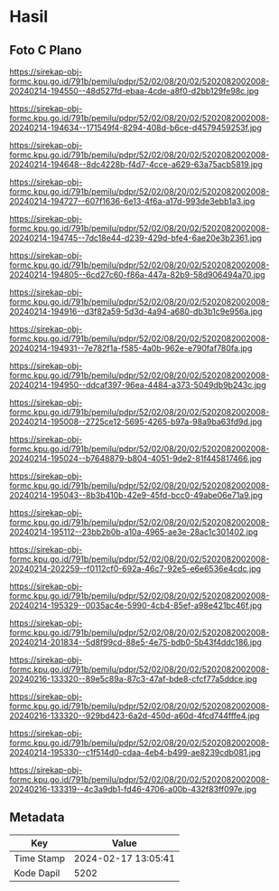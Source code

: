 # Hasil

## Foto C Plano

https://sirekap-obj-formc.kpu.go.id/791b/pemilu/pdpr/52/02/08/20/02/5202082002008-20240214-194550--48d527fd-ebaa-4cde-a8f0-d2bb129fe98c.jpg

https://sirekap-obj-formc.kpu.go.id/791b/pemilu/pdpr/52/02/08/20/02/5202082002008-20240214-194634--171549f4-8294-408d-b6ce-d4579459253f.jpg

https://sirekap-obj-formc.kpu.go.id/791b/pemilu/pdpr/52/02/08/20/02/5202082002008-20240214-194648--8dc4228b-f4d7-4cce-a629-63a75acb5819.jpg

https://sirekap-obj-formc.kpu.go.id/791b/pemilu/pdpr/52/02/08/20/02/5202082002008-20240214-194727--607f1636-6e13-4f6a-a17d-993de3ebb1a3.jpg

https://sirekap-obj-formc.kpu.go.id/791b/pemilu/pdpr/52/02/08/20/02/5202082002008-20240214-194745--7dc18e44-d239-429d-bfe4-6ae20e3b2361.jpg

https://sirekap-obj-formc.kpu.go.id/791b/pemilu/pdpr/52/02/08/20/02/5202082002008-20240214-194805--6cd27c60-f86a-447a-82b9-58d906494a70.jpg

https://sirekap-obj-formc.kpu.go.id/791b/pemilu/pdpr/52/02/08/20/02/5202082002008-20240214-194916--d3f82a59-5d3d-4a94-a680-db3b1c9e956a.jpg

https://sirekap-obj-formc.kpu.go.id/791b/pemilu/pdpr/52/02/08/20/02/5202082002008-20240214-194931--7e782f1a-f585-4a0b-962e-e790faf780fa.jpg

https://sirekap-obj-formc.kpu.go.id/791b/pemilu/pdpr/52/02/08/20/02/5202082002008-20240214-194950--ddcaf397-96ea-4484-a373-5049db9b243c.jpg

https://sirekap-obj-formc.kpu.go.id/791b/pemilu/pdpr/52/02/08/20/02/5202082002008-20240214-195008--2725ce12-5695-4265-b97a-98a9ba63fd9d.jpg

https://sirekap-obj-formc.kpu.go.id/791b/pemilu/pdpr/52/02/08/20/02/5202082002008-20240214-195024--b7648879-b804-4051-9de2-81f445817466.jpg

https://sirekap-obj-formc.kpu.go.id/791b/pemilu/pdpr/52/02/08/20/02/5202082002008-20240214-195043--8b3b410b-42e9-45fd-bcc0-49abe06e71a9.jpg

https://sirekap-obj-formc.kpu.go.id/791b/pemilu/pdpr/52/02/08/20/02/5202082002008-20240214-195112--23bb2b0b-a10a-4965-ae3e-28ac1c301402.jpg

https://sirekap-obj-formc.kpu.go.id/791b/pemilu/pdpr/52/02/08/20/02/5202082002008-20240214-202259--f0112cf0-692a-46c7-92e5-e6e6536e4cdc.jpg

https://sirekap-obj-formc.kpu.go.id/791b/pemilu/pdpr/52/02/08/20/02/5202082002008-20240214-195329--0035ac4e-5990-4cb4-85ef-a98e421bc46f.jpg

https://sirekap-obj-formc.kpu.go.id/791b/pemilu/pdpr/52/02/08/20/02/5202082002008-20240214-201834--5d8f99cd-88e5-4e75-bdb0-5b43f4ddc186.jpg

https://sirekap-obj-formc.kpu.go.id/791b/pemilu/pdpr/52/02/08/20/02/5202082002008-20240216-133320--89e5c89a-87c3-47af-bde8-cfcf77a5ddce.jpg

https://sirekap-obj-formc.kpu.go.id/791b/pemilu/pdpr/52/02/08/20/02/5202082002008-20240216-133320--929bd423-6a2d-450d-a60d-4fcd744fffe4.jpg

https://sirekap-obj-formc.kpu.go.id/791b/pemilu/pdpr/52/02/08/20/02/5202082002008-20240214-195330--c1f514d0-cdaa-4eb4-b499-ae8239cdb081.jpg

https://sirekap-obj-formc.kpu.go.id/791b/pemilu/pdpr/52/02/08/20/02/5202082002008-20240216-133319--4c3a9db1-fd46-4706-a00b-432f83ff097e.jpg


## Metadata

| Key        | Value               |
| ---------- | ------------------- |
| Time Stamp | 2024-02-17 13:05:41 |
| Kode Dapil | 5202                |



